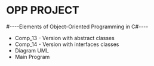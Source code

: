 # OPP PROJECT
#----Elements of Object-Oriented Programming in C#----
* Comp_13 - Version with abstract classes
* Comp_14 - Version with interfaces classes 
* Diagram UML
* Main Program
